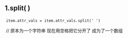 ## 1.split( )

​	`item.attr_vals = item.attr_vals.split(' ')`

​        // 原本为一个字符串 现在用空格把它分开了 成为了一个数组

